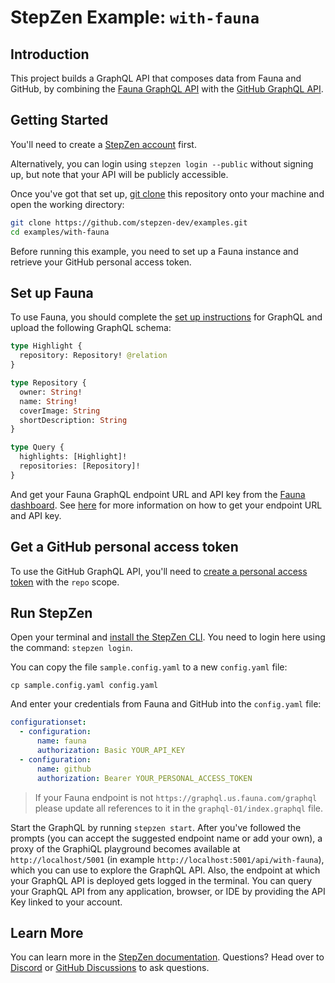 # StepZen Example: `with-fauna`

## Introduction

This project builds a GraphQL API that composes data from Fauna and GitHub, by combining the [Fauna GraphQL API](https://docs.fauna.com/fauna/current/api/graphql) with the [GitHub GraphQL API](https://docs.github.com/en/graphql).

## Getting Started

You'll need to create a [StepZen account](https://stepzen.com/signup) first.

Alternatively, you can login using `stepzen login --public` without signing up, but note that your API will be publicly accessible.

Once you've got that set up, [git clone](https://www.atlassian.com/git/tutorials/setting-up-a-repository/git-clone) this repository onto your machine and open the working directory:

```bash
git clone https://github.com/stepzen-dev/examples.git
cd examples/with-fauna
```

Before running this example, you need to set up a Fauna instance and retrieve your GitHub personal access token.

## Set up Fauna

To use Fauna, you should complete the [set up instructions](https://docs.fauna.com/fauna/current/learn/quick_start/gql_quick_start) for GraphQL and upload the following GraphQL schema:

```graphql
type Highlight {
  repository: Repository! @relation
}

type Repository {
  owner: String!
  name: String!
  coverImage: String
  shortDescription: String
}

type Query {
  highlights: [Highlight]!
  repositories: [Repository]!
}
```

And get your Fauna GraphQL endpoint URL and API key from the [Fauna dashboard](https://dashboard.fauna.com/). See [here](https://docs.fauna.com/fauna/current/api/graphql/endpoints) for more information on how to get your endpoint URL and API key.

## Get a GitHub personal access token

To use the GitHub GraphQL API, you'll need to [create a personal access token](https://docs.github.com/en/github/authenticating-to-github/creating-a-personal-access-token) with the `repo` scope.

## Run StepZen

Open your terminal and [install the StepZen CLI](https://stepzen.com/docs/quick-start). You need to login here using the command: `stepzen login`.

You can copy the file `sample.config.yaml` to a new `config.yaml` file:

```
cp sample.config.yaml config.yaml
```

And enter your credentials from Fauna and GitHub into the `config.yaml` file:

```yaml
configurationset:
  - configuration:
      name: fauna
      authorization: Basic YOUR_API_KEY
  - configuration:
      name: github
      authorization: Bearer YOUR_PERSONAL_ACCESS_TOKEN
```

> If your Fauna endpoint is not `https://graphql.us.fauna.com/graphql` please update all references to it in the `graphql-01/index.graphql` file.

Start the GraphQL by running `stepzen start`. After you've followed the prompts (you can accept the suggested endpoint name or add your own), a proxy of the GraphiQL playground becomes available at `http://localhost/5001` (in example `http://localhost:5001/api/with-fauna`), which you can use to explore the GraphQL API. Also, the endpoint at which your GraphQL API is deployed gets logged in the terminal. You can query your GraphQL API from any application, browser, or IDE by providing the API Key linked to your account.

## Learn More

You can learn more in the [StepZen documentation](https://stepzen.com/docs). Questions? Head over to [Discord](https://discord.gg/9k2VdPn2FR) or [GitHub Discussions](https://github.com/stepzen-dev/examples/discussions) to ask questions.
